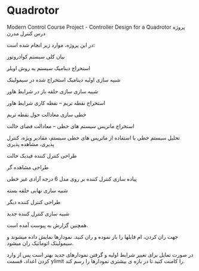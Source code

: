 # Quadrotor
Modern Control Course Project - Controller Design for a Quadrotor
پروژه درس کنترل مدرن

 در این پروژه، موارد زیر انجام شده است:

بیان کلی سیستم کوادروتور

 استخراج دینامیک سیستم به روش اویلر

شبیه سازی اولیه دینامیک استخراج شده در سیمولینک

شبیه سازی سازی حلقه باز در شرایط هاور

 استخراج نقطه تریم – نقطه کاری شرایط هاور

خطی سازی معادالت حول نقطه تریم

استخراج ماتریس سیستم های خطی – معادالت فضای حالت

تحلیل سیستم خطی با استفاده از ماتریس های خطی سیستم، مقادیر ویژه، کنترل پذیری، مشاهده پذیری

 طراحی کنترل کننده فیدبک حالت

طراحی مشاهده گر

پیاده سازی کنترل کننده بر روی مدل 6 درجه آزادی غیر خطی

شبیه سازی نهایی حلقه بسته

طراحی کنترل کننده دیگر  

 شبیه سازی کنترل کننده جدید

همچنین گزارش به پیوست آمده است.

جهت ران کردن، ام­ فایل­ها را باز نموده و ران کنید. نمودارها نمایش داده می­شوند و سیمولینک اتوماتیک ران می­شود.


در صورت تمایل برای تغییر شرایط اولیه و گرفتن نمودارهای جدید بهتر است پس از وارد کردن اعداد، قسمت
 ylimit 
را کامنت کنید تا در بازه­ ی بیشتری نمودارها را رسم کند.
